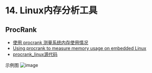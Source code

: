 # 14. Linux内存分析工具

## ProcRank
- [使用 procrank 测量系统内存使用情况](https://www.cnblogs.com/blogs-of-lxl/p/11491991.html)
- [Using procrank to measure memory usage on embedded Linux](https://2net.co.uk/tutorial/procrank)
- [procrank_linux源代码](https://github.com/csimmonds/procrank_linux)

示例图
![image](https://github.com/user-attachments/assets/f7dd243d-648a-428e-a1b8-8407f4b57edb)
